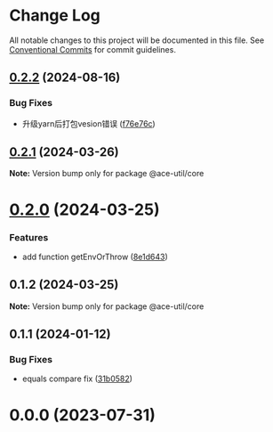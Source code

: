 # Change Log

All notable changes to this project will be documented in this file.
See [Conventional Commits](https://conventionalcommits.org) for commit guidelines.

## [0.2.2](https://github.com/aceHubert/ace-util/compare/@ace-util/core@0.2.1...@ace-util/core@0.2.2) (2024-08-16)


### Bug Fixes

* 升级yarn后打包vesion错误 ([f76e76c](https://github.com/aceHubert/ace-util/commit/f76e76cc05156d9dea63c53a2035dff5db0a2aff))





## [0.2.1](https://github.com/aceHubert/ace-util/compare/@ace-util/core@0.2.0...@ace-util/core@0.2.1) (2024-03-26)

**Note:** Version bump only for package @ace-util/core





# [0.2.0](https://github.com/aceHubert/ace-util/compare/@ace-util/core@0.1.1...@ace-util/core@0.2.0) (2024-03-25)


### Features

* add function getEnvOrThrow ([8e1d643](https://github.com/aceHubert/ace-util/commit/8e1d643f714ec3b6bc184eb71f73e11cc52a7ce1))





## 0.1.2 (2024-03-25)

**Note:** Version bump only for package @ace-util/core





## 0.1.1 (2024-01-12)


### Bug Fixes

* equals compare fix ([31b0582](https://github.com/aceHubert/ace-util/commit/31b0582ac95afa7e0d2dc067576dea6b92d65d64))



# 0.0.0 (2023-07-31)
